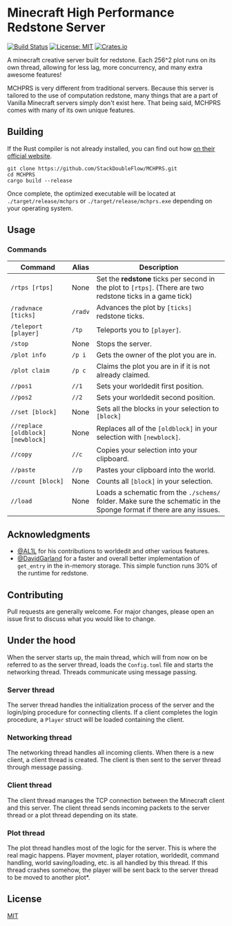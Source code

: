 # Minecraft High Performance Redstone Server

[![Build Status](https://travis-ci.org/MCHPR/MCHPRS.svg?branch=master)](https://travis-ci.org/MCHPR/MCHPRS) [![License: MIT](https://img.shields.io/badge/License-MIT-yellow.svg)](https://opensource.org/licenses/MIT) [![Crates.io](https://img.shields.io/crates/v/mchprs?colorB=319e8c)](https://crates.io/crates/mchprs)

A minecraft creative server built for redstone. Each 256^2 plot runs on its own thread, allowing for less lag, more concurrency, and many extra awesome features!

MCHPRS is very different from traditional servers. Because this server is tailored to the use of computation redstone, many things that are a part of Vanilla Minecraft servers simply don't exist here. That being said, MCHPRS comes with many of its own unique features.

## Building

If the Rust compiler is not already installed, you can find out how [on their official website](https://www.rust-lang.org/tools/install).

```shell
git clone https://github.com/StackDoubleFlow/MCHPRS.git
cd MCHPRS
cargo build --release
```

Once complete, the optimized executable will be located at `./target/release/mchprs` or `./target/release/mchprs.exe` depending on your operating system.

## Usage

### Commands
| Command | Alias | Description |
| --- | --- |--- |
| `/rtps [rtps]` | None | Set the **redstone** ticks per second in the plot to `[rtps]`. (There are two redstone ticks in a game tick) |
| `/radvnace [ticks]` | `/radv` | Advances the plot by `[ticks]` redstone ticks. |
| `/teleport [player]` | `/tp` | Teleports you to `[player]`. |
| `/stop` | None | Stops the server. |
| `/plot info` | `/p i` | Gets the owner of the plot you are in. |
| `/plot claim` | `/p c` | Claims the plot you are in if it is not already claimed. |
| `//pos1` | `//1` | Sets your worldedit first position. |
| `//pos2` | `//2` | Sets your worldedit second position. |
| `//set [block]` | None | Sets all the blocks in your selection to `[block]` |
| `//replace [oldblock] [newblock]` | None | Replaces all of the `[oldblock]` in your selection with `[newblock]`. |
| `//copy` | `//c` | Copies your selection into your clipboard. |
| `//paste` | `//p` | Pastes your clipboard into the world. |
| `//count [block]` | None | Counts all `[block]` in your selection. |
| `//load` | None | Loads a schematic from the `./schems/` folder. Make sure the schematic in the Sponge format if there are any issues. |

## Acknowledgments
- [@AL1L](https://github.com/AL1L) for his contributions to worldedit and other various features.
- [@DavidGarland](https://github.com/DavidGarland) for a faster and overall better implementation of `get_entry` in the in-memory storage. This simple function runs 30% of the runtime for redstone.

## Contributing
Pull requests are generally welcome. For major changes, please open an issue first to discuss what you would like to change.

## Under the hood
When the server starts up, the main thread, which will from now on be referred to as the server thread, loads the `Config.toml` file and starts the networking thread. Threads communicate using message passing.

### Server thread
The server thread handles the initialization process of the server and the login/ping procedure for connecting clients. If a client completes the login procedure, a `Player` struct will be loaded containing the client.

### Networking thread
The networking thread handles all incoming clients. When there is a new client, a client thread is created. The client is then sent to the server thread through message passing.

### Client thread
The client thread manages the TCP connection between the Minecraft client and this server. The client thread sends incoming packets to the server thread or a plot thread depending on its state.

### Plot thread
The plot thread handles most of the logic for the server. This is where the real magic happens. Player movment, player rotation, worldedit, command handling, world saving/loading, etc. is all handled by this thread. If this thread crashes somehow, the player will be sent back to the server thread to be moved to another plot*.

## License
[MIT](https://choosealicense.com/licenses/mit/)
